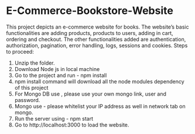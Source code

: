 # E-Commerce-Bookstore-Website
This project depicts an e-commerce website for books. The website’s basic functionalities are adding products, products to users, adding in cart, ordering and checkout.  The other functionalities added are authentication, authorization, pagination, error handling, logs, sessions and cookies.
Steps to proceed:
1. Unzip the folder.
2. Download Node js in local machine
3. Go to the project and run - npm install 
4. npm install command will download all the node modules dependency of this project 
5. For Mongo DB use , please use your own mongo link, user and password. 
6. Mongo use - please whitelist your IP address as well in network tab on mongo.
7. Run the server using - npm start
8. Go to http://localhost:3000  to load the website. 

